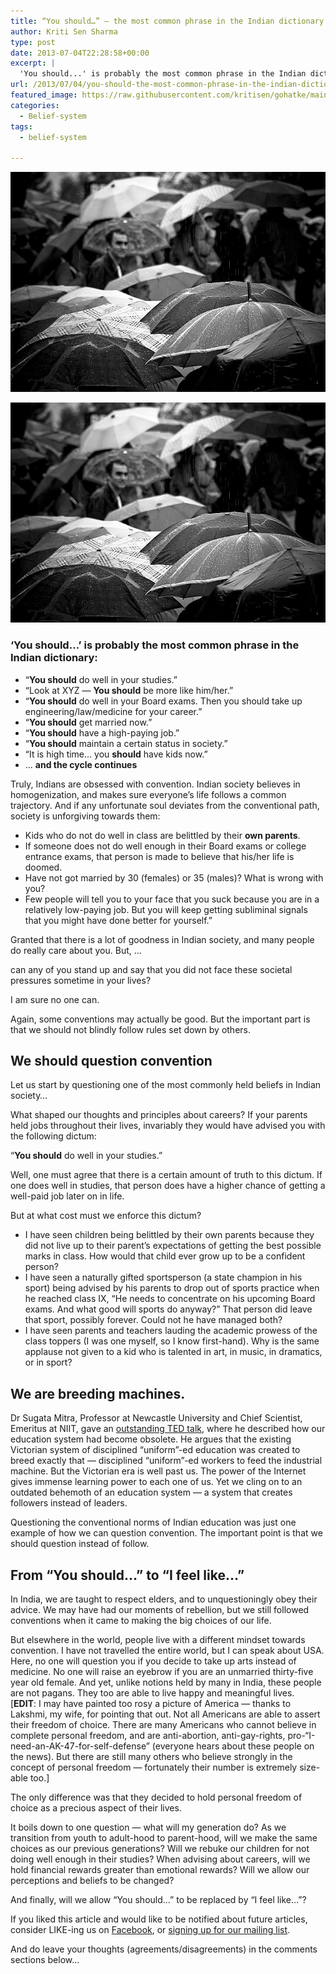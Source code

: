 ```yaml
---
title: “You should…” — the most common phrase in the Indian dictionary
author: Kriti Sen Sharma
type: post
date: 2013-07-04T22:28:58+00:00
excerpt: |
  'You should...' is probably the most common phrase in the Indian dictionary. "You should do well in your studies.", "You should get married now."..... but should we actually follow all advice given to us?
url: /2013/07/04/you-should-the-most-common-phrase-in-the-indian-dictionary/
featured_image: https://raw.githubusercontent.com/kritisen/gohatke/main/content/images/2013/07/2787215808_bd462de557_o.jpg
categories:
  - Belief-system
tags:
  - belief-system

---
```

![You-Should](https://raw.githubusercontent.com/kritisen/gohatke/main/content/images/2013/07/2787215808_bd462de557_o.jpg)

![You-Should](https://raw.githubusercontent.com/kritisen/gohatke/main/content/images/2013/07/2787215808_bd462de557_o.jpg)

### &#8216;You should&#8230;&#8217; is probably the most common phrase in the Indian dictionary:  


  * &#8220;**You should** do well in your studies.&#8221;
  * &#8220;Look at XYZ &#8212; **You should** be more like him/her.&#8221;
  * &#8220;**You should** do well in your Board exams. Then you should take up engineering/law/medicine for your career.&#8221;
  * &#8220;**You should** get married now.&#8221;
  * &#8220;**You should** have a high-paying job.&#8221;
  * &#8220;**You should** maintain a certain status in society.&#8221;
  * &#8220;It is high time&#8230; you **should** have kids now.&#8221;
  * &#8230; **and the cycle continues**

Truly, Indians are obsessed with convention. Indian society believes in homogenization, and makes sure everyone&#8217;s life follows a common trajectory. And if any unfortunate soul deviates from the conventional path, society is unforgiving towards them:

  * Kids who do not do well in class are belittled by their **own parents**.
  * If someone does not do well enough in their Board exams or college entrance exams, that person is made to believe that his/her life is doomed.
  * Have not got married by 30 (females) or 35 (males)? What is wrong with you?
  * Few people will tell you to your face that you suck because you are in a relatively low-paying job. But you will keep getting subliminal signals that you might have done better for yourself.&#8221;

Granted that there is a lot of goodness in Indian society, and many people do really care about you. But, &#8230;

<div class="post-content-box-gray">
  can any of you stand up and say that you did not face these societal pressures sometime in your lives?
</div>

I am sure no one can.

Again, some conventions may actually be good. But the important part is that we should not blindly follow rules set down by others. 

## We should question convention

Let us start by questioning one of the most commonly held beliefs in Indian society&#8230;

What shaped our thoughts and principles about careers? If your parents held jobs throughout their lives, invariably they would have advised you with the following dictum:

&#8220;**You should** do well in your studies.&#8221;

Well, one must agree that there is a certain amount of truth to this dictum. If one does well in studies, that person does have a higher chance of getting a well-paid job later on in life. 

But at what cost must we enforce this dictum?

  * I have seen children being belittled by their own parents because they did not live up to their parent&#8217;s expectations of getting the best possible marks in class. How would that child ever grow up to be a confident person? 
  * I have seen a naturally gifted sportsperson (a state champion in his sport) being advised by his parents to drop out of sports practice when he reached class IX, &#8220;He needs to concentrate on his upcoming Board exams. And what good will sports do anyway?&#8221; That person did leave that sport, possibly forever. Could not he have managed both? 
  * I have seen parents and teachers lauding the academic prowess of the class toppers (I was one myself, so I know first-hand). Why is the same applause not given to a kid who is talented in art, in music, in dramatics, or in sport? 

## We are breeding machines.

Dr Sugata Mitra, Professor at Newcastle University and Chief Scientist, Emeritus at NIIT, gave an [outstanding TED talk][5], where he described how our education system had become obsolete. He argues that the existing Victorian system of disciplined &#8220;uniform&#8221;-ed education was created to breed exactly that &#8212; disciplined &#8220;uniform&#8221;-ed workers to feed the industrial machine. But the Victorian era is well past us. The power of the Internet gives immense learning power to each one of us. Yet we cling on to an outdated behemoth of an education system &#8212; a system that creates followers instead of leaders.

Questioning the conventional norms of Indian education was just one example of how we can question convention. The important point is that we should question instead of follow.

## From &#8220;You should&#8230;&#8221; to &#8220;I feel like&#8230;&#8221;

In India, we are taught to respect elders, and to unquestioningly obey their advice. We may have had our moments of rebellion, but we still followed conventions when it came to making the big choices of our life.

But elsewhere in the world, people live with a different mindset towards convention. I have not travelled the entire world, but I can speak about USA. Here, no one will question you if you decide to take up arts instead of medicine. No one will raise an eyebrow if you are an unmarried thirty-five year old female. And yet, unlike notions held by many in India, these people are not pagans. They too are able to live happy and meaningful lives.  
[**EDIT**: I may have painted too rosy a picture of America &#8212; thanks to Lakshmi, my wife, for pointing that out. Not all Americans are able to assert their freedom of choice. There are many Americans who cannot believe in complete personal freedom, and are anti-abortion, anti-gay-rights, pro-&#8220;I-need-an-AK-47-for-self-defense&#8221; (everyone hears about these people on the news). But there are still many others who believe strongly in the concept of personal freedom &#8212; fortunately their number is extremely size-able too.]

The only difference was that they decided to hold personal freedom of choice as a precious aspect of their lives.

It boils down to one question &#8212; what will my generation do? As we transition from youth to adult-hood to parent-hood, will we make the same choices as our previous generations? Will we rebuke our children for not doing well enough in their studies? When advising about careers, will we hold financial rewards greater than emotional rewards? Will we allow our perceptions and beliefs to be changed? 

And finally, will we allow &#8220;You should&#8230;&#8221; to be replaced by &#8220;I feel like&#8230;&#8221;?

<div class="post-content-box-blue">
  If you liked this article and would like to be notified about future articles, consider LIKE-ing us on <a href="http://facebook.com/gohatke">Facebook</a>, or <a href="http://kritisen.github.io/gohatke/subscribe/ ‎">signing up for our mailing list</a>. </p> 
  
  <p>
    And do leave your thoughts (agreements/disagreements) in the comments sections below&#8230;
  </p>
</div>

 [1]: https://raw.githubusercontent.com/kritisen/gohatke/main/content/images/2013/07/2787215808_bd462de557_o.jpg
 [2]: http://www.flickr.com/photos/25808862@N06/2787215808/
 [3]: http://compfight.com
 [4]: http://creativecommons.org/licenses/by-nc-nd/2.0/
 [5]: http://kritisen.github.io/gohatke/2013/03/05/video-the-high-school-education-system-is-obsolete/ "Video: The high-school education system is obsolete."
